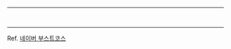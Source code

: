 
<br>

---

<br>





---
Ref. <a href="https://www.boostcourse.org/" target="_blank">네이버 부스트코스</a>

